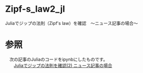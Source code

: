 # Zipf-s_law2_jl
Juliaでジップの法則（Zipf's law）を確認　～ニュース記事の場合～

# 参照
　次の記事のJuliaのコードをipynbにしたものです。  
　　[Juliaでジップの法則を確認(2) ニュース記事の場合](https://leadinge.co.jp/julialang/2022/07/04/zipfs-law2/)

  
